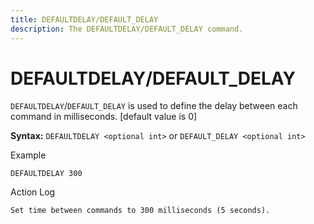 ```yaml
---
title: DEFAULTDELAY/DEFAULT_DELAY
description: The DEFAULTDELAY/DEFAULT_DELAY command.
---
```


# DEFAULTDELAY/DEFAULT_DELAY
`DEFAULTDELAY`/`DEFAULT_DELAY` is used to define the delay between each command in milliseconds.
[default value is 0]

**Syntax:** `DEFAULTDELAY <optional int>` or `DEFAULT_DELAY <optional int>`

Example
```
DEFAULTDELAY 300
```

Action Log
```
Set time between commands to 300 milliseconds (5 seconds).
```